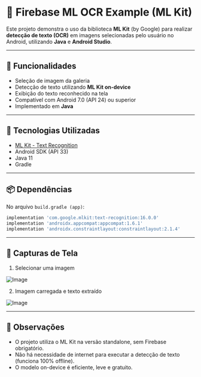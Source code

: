 # 📸 Firebase ML OCR Example (ML Kit)

Este projeto demonstra o uso da biblioteca **ML Kit** (by Google) para realizar **detecção de texto (OCR)** em imagens selecionadas pelo usuário no Android, utilizando **Java** e **Android Studio**.

---

## 🚀 Funcionalidades

- Seleção de imagem da galeria
- Detecção de texto utilizando **ML Kit on-device**
- Exibição do texto reconhecido na tela
- Compatível com Android 7.0 (API 24) ou superior
- Implementado em **Java**

---

## 🧰 Tecnologias Utilizadas

- [ML Kit - Text Recognition](https://developers.google.com/ml-kit/vision/text-recognition/android)
- Android SDK (API 33)
- Java 11
- Gradle

---

## 📦 Dependências

No arquivo `build.gradle (app)`:

```gradle
implementation 'com.google.mlkit:text-recognition:16.0.0'
implementation 'androidx.appcompat:appcompat:1.6.1'
implementation 'androidx.constraintlayout:constraintlayout:2.1.4'
```

---

## 📱 Capturas de Tela
1. Selecionar uma imagem

![Image](https://github.com/user-attachments/assets/72270726-a885-4288-8811-ee57e9464d97)

2. Imagem carregada e texto extraído

![Image](https://github.com/user-attachments/assets/c6cb34fe-ea14-47ef-a594-516f955768a5)

---

## 📌 Observações

- O projeto utiliza o ML Kit na versão standalone, sem Firebase obrigatório.
- Não há necessidade de internet para executar a detecção de texto (funciona 100% offline).
- O modelo on-device é eficiente, leve e gratuito.
